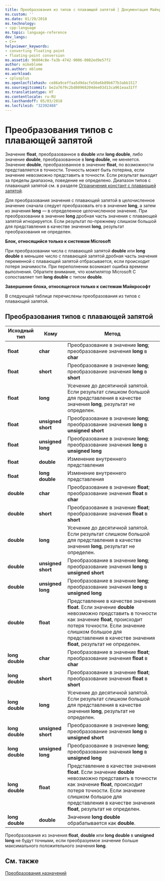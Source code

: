 ```yaml
---
title: Преобразования из типов с плавающей запятой | Документация Майкрософт
ms.custom: ''
ms.date: 01/29/2018
ms.technology:
- cpp-language
ms.topic: language-reference
dev_langs:
- C++
helpviewer_keywords:
- converting floating point
- floating-point conversion
ms.assetid: 96804c8e-fa3b-4742-9006-0082ed9e57f2
author: mikeblome
ms.author: mblome
ms.workload:
- cplusplus
ms.openlocfilehash: ce86a9ceffaa5d9dacfe56e6b89b677b3abb1517
ms.sourcegitcommit: be2a7679c2bd80968204dee03d13ca961eaa31ff
ms.translationtype: HT
ms.contentlocale: ru-RU
ms.lasthandoff: 05/03/2018
ms.locfileid: "32392488"
---
```

# <a name="conversions-from-floating-point-types"></a>Преобразования типов с плавающей запятой

Значение **float**, преобразованное в **double** или **long double**, либо значение **double**, преобразованное в **long double**, не меняется. Значение **double**, преобразованное в значение **float**, по возможности представляется в точности. Точность может быть потеряна, если значение невозможно представить в точности. Если результат выходит за пределы диапазона, поведение не определено. Диапазон типов с плавающей запятой см. в разделе [Ограничения констант с плавающей запятой](../c-language/limits-on-floating-point-constants.md).

Для преобразования значения с плавающей запятой в целочисленное значение сначала следует преобразовать его в значение **long**, а затем из значения **long** — в определенное целочисленное значение. При преобразовании в значение **long** дробная часть значения с плавающей запятой игнорируется. Если результат по-прежнему слишком большой для представления в качестве значения **long**, результат преобразования не определен.

**Блок, относящийся только к системам Microsoft**

При преобразовании числа с плавающей запятой **double** или **long double** в меньшее число с плавающей запятой дробная часть значения переменной с плавающей запятой отбрасывается, если происходит потеря значимости. При переполнении возникает ошибка времени выполнения. Обратите внимание, что компилятор Microsoft C сопоставляет тип **long double** с типом **double**.

**Завершение блока, относящегося только к системам Майкрософт**

В следующей таблице перечислены преобразования из типов с плавающей запятой.

## <a name="conversions-from-floating-point-types"></a>Преобразования типов с плавающей запятой

|Исходный тип|Кому|Метод|
|----------|--------|------------|
|**float**|**char**|Преобразование в значение **long**; преобразование значения **long** в **char**|
|**float**|**short**|Преобразование в значение **long**; преобразование значения **long** в **short**|
|**float**|**long**|Усечение до десятичной запятой. Если результат слишком большой для представления в качестве значения **long**, результат не определен.|
|**float**|**unsigned short**|Преобразование в значение **long**; преобразование значения **long** в **unsigned short**|
|**float**|**unsigned long**|Преобразование в значение **long**; преобразование значения **long** в **unsigned long**|
|**float**|**double**|Изменение внутреннего представления|
|**float**|**long double**|Изменение внутреннего представления|
|**double**|**char**|Преобразование в значение **float**; преобразование значения **float** в **char**|
|**double**|**short**|Преобразование в значение **float**; преобразование значения **float** в **short**|
|**double**|**long**|Усечение до десятичной запятой. Если результат слишком большой для представления в качестве значения **long**, результат не определен.|
|**double**|**unsigned short**|Преобразование в значение **long**; преобразование значения **long** в **unsigned short**|
|**double**|**unsigned long**|Преобразование в значение **long**; преобразование значения **long** в **unsigned long**|
|**double**|**float**|Представление в качестве значения **float**. Если значение **double** невозможно представить в точности как значение **float**, происходит потеря точности. Если значение слишком большое для представления в качестве значения **float**, результат не определен.|
|**long double**|**char**|Преобразование в значение **float**; преобразование значения **float** в **char**|
|**long double**|**short**|Преобразование в значение **float**; преобразование значения **float** в **short**|
|**long double**|**long**|Усечение до десятичной запятой. Если результат слишком большой для представления в качестве значения **long**, результат не определен.|
|**long double**|**unsigned short**|Преобразование в значение **long**; преобразование значения **long** в **unsigned short**|
|**long double**|**unsigned long**|Преобразование в значение **long**; преобразование значения **long** в **unsigned long**|
|**long double**|**float**|Представление в качестве значения **float**. Если значение **double** невозможно представить в точности как значение **float**, происходит потеря точности. Если значение слишком большое для представления в качестве значения **float**, результат не определен.|
|**long double**|**double**|Значение **long double** обрабатывается как **double**.|

Преобразования из значения **float**, **double** или **long double** в **unsigned long** не будут точными, если преобразуемое значение больше максимального положительного значения **long**.

## <a name="see-also"></a>См. также

[Преобразования назначений](../c-language/assignment-conversions.md)  

